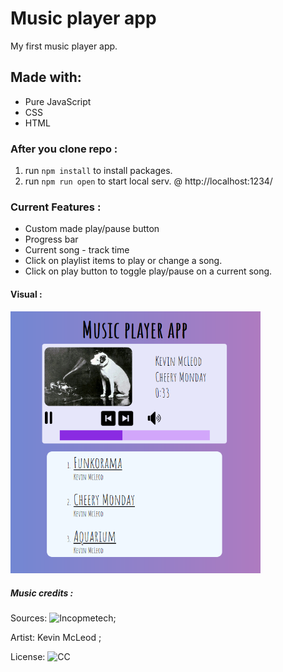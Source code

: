 # Music player app
 My first music player app.

## Made with:
 
 * Pure JavaScript
 * CSS
 * HTML

### After you clone repo :

1. run `npm install` to install packages.
2. run `npm run open` to start local serv. @ http://localhost:1234/

### Current Features :

* Custom made play/pause button
* Progress bar
* Current song - track time
* Click on playlist items to play or change a song.
* Click on play button to toggle play/pause on a current song.

#### Visual :

<img src="https://raw.githubusercontent.com/Max1mmus/Music-player-app/master/media/visual.png" width="400">

##### Music credits :

Sources: ![Incopmetech](https://incompetech.filmmusic.io/);

Artist: Kevin McLeod ;

License: ![CC](http://creativecommons.org/licenses/by/4.0/)
